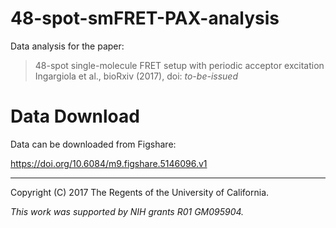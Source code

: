 # 48-spot-smFRET-PAX-analysis

Data analysis for the paper:

> 48-spot single-molecule FRET setup with periodic acceptor excitation <br>
> Ingargiola et al., bioRxiv (2017), doi: *to-be-issued*

# Data Download

Data can be downloaded from Figshare:

https://doi.org/10.6084/m9.figshare.5146096.v1

----
Copyright (C) 2017 The Regents of the University of California.

*This work was supported by NIH grants R01 GM095904.*



